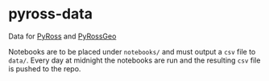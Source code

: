 # pyross-data

Data for [PyRoss](https://github.com/rajeshrinet/pyross) and [PyRossGeo](https://github.com/lukastk/PyRossGeo)

Notebooks are to be placed under `notebooks/` and must output a `csv` file to `data/`. Every day at midnight the notebooks are run and the resulting `csv` file is pushed to the repo.

